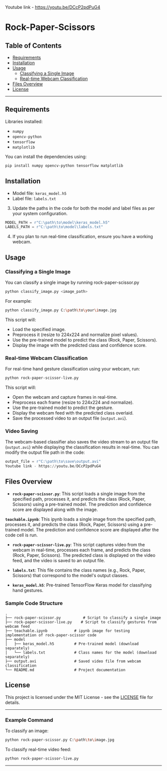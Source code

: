 Youtube link - https://youtu.be/DCcP2pdPuG4
# Rock-Paper-Scissors 

## Table of Contents

- [Requirements](#requirements)
- [Installation](#installation)
- [Usage](#usage)
  - [Classifying a Single Image](#classifying-a-single-image)
  - [Real-time Webcam Classification](#real-time-webcam-classification)
- [Files Overview](#files-overview)
- [License](#license)

---

## Requirements

Libraries installed:

- `numpy`
- `opencv-python`
- `tensorflow`
- `matplotlib`

You can install the dependencies using:
```bash
pip install numpy opencv-python tensorflow matplotlib
```

## Installation
   - Model file: `keras_model.h5`
   - Label file: `labels.txt`

3. Update the paths in the code for both the model and label files as per your system configuration.

```python
MODEL_PATH = r"C:\path\to\model\keras_model.h5"
LABELS_PATH = r"C:\path\to\model\labels.txt"
```

4. If you plan to run real-time classification, ensure you have a working webcam.

## Usage

### Classifying a Single Image

You can classify a single image by running rock-paper-scissor.py

```bash
python classify_image.py <image_path>
```

For example:

```bash
python classify_image.py C:\path\to\your\image.jpg
```

This script will:
- Load the specified image.
- Preprocess it (resize to 224x224 and normalize pixel values).
- Use the pre-trained model to predict the class (Rock, Paper, Scissors).
- Display the image with the predicted class and confidence score.

### Real-time Webcam Classification

For real-time hand gesture classification using your webcam, run:

```bash
python rock-paper-scissor-live.py
```

This script will:
- Open the webcam and capture frames in real-time.
- Preprocess each frame (resize to 224x224 and normalize).
- Use the pre-trained model to predict the gesture.
- Display the webcam feed with the predicted class overlaid.
- Save the processed video to an output file (`output.avi`).

### Video Saving

The webcam-based classifier also saves the video stream to an output file (`output.avi`) while displaying the classification results in real-time. You can modify the output file path in the code:

```python
output_file = r"C:\path\to\save\output.avi"
Youtube link - https://youtu.be/DCcP2pdPuG4
```

## Files Overview

- **`rock-paper-scissor.py`**: This script loads a single image from the specified path, processes it, and predicts the class (Rock, Paper, Scissors) using a pre-trained model. The prediction and confidence score are displayed along with the image.

 **`teachable.ipynb`**: This ipynb loads a single image from the specified path, processes it, and predicts the class (Rock, Paper, Scissors) using a pre-trained model. The prediction and confidence score are displayed after the code cell is run.

- **`rock-paper-scissor-live.py`**: This script captures video from the webcam in real-time, processes each frame, and predicts the class (Rock, Paper, Scissors). The predicted class is displayed on the video feed, and the video is saved to an output file.
  
- **`labels.txt`**: This file contains the class names (e.g., Rock, Paper, Scissors) that correspond to the model's output classes.
  
- **`keras_model.h5`**: Pre-trained TensorFlow Keras model for classifying hand gestures.

### Sample Code Structure

```
.
├── rock-paper-scissor.py          # Script to classify a single image
├── rock-paper-scissor-live.py    # Script to classify gestures from webcam feed
├── teachable.ipynb            # ipynb image for testing implementation of rock-paper-scissor code 
├── model
│   ├── keras_model.h5         # Pre-trained model (download separately)
│   └── labels.txt             # Class names for the model (download separately)
├── output.avi                 # Saved video file from webcam classification
└── README.md                  # Project documentation
```

## License

This project is licensed under the MIT License - see the [LICENSE](LICENSE) file for details.

---

### Example Command

To classify an image:

```bash
python rock-paper-scissor.py C:\path\to\image.jpg
```

To classify real-time video feed:

```bash
python rock-paper-scissor-live.py
```
--- 
